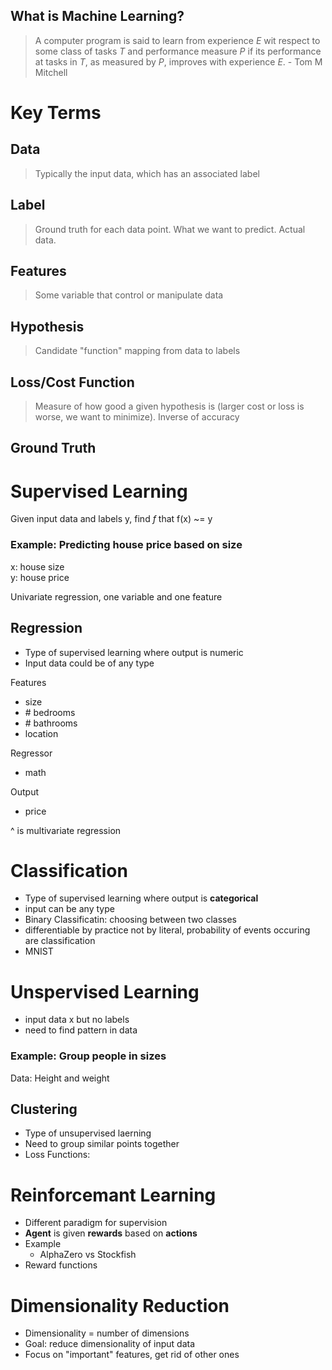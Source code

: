 
## What is Machine Learning?
> A computer program is said to learn from experience *E* wit respect to some class of tasks *T* and performance measure *P* if its performance at tasks in *T*, as measured by *P*, improves with experience *E*. - Tom M Mitchell

# Key Terms
## Data
> Typically the input data, which has an associated label

## Label
> Ground truth for each data point. What we want to predict. Actual data.

## Features
> Some variable that control or manipulate data

## Hypothesis
> Candidate "function" mapping from data to labels

## Loss/Cost Function
> Measure of how good a given hypothesis is (larger cost or loss is worse, we want to minimize). Inverse of accuracy

## Ground Truth

# Supervised Learning
Given input data and labels y, find $f$ that f(x) ~= y

### Example: Predicting house price based on size
x: house size  
y: house price

Univariate regression, one variable and one feature

## Regression
- Type of supervised learning where output is numeric
- Input data could be of any type

Features
- size  
- \# bedrooms  
- \# bathrooms  
- location

Regressor
- math

Output
- price

^ is multivariate regression


# Classification
- Type of supervised learning where output is **categorical**
- input can be any type
- Binary Classificatin: choosing between two classes
- differentiable by practice not by literal, probability of events occuring are classification
- MNIST

# Unspervised Learning
- input data x but no labels
- need to find pattern in data

### Example: Group people in sizes
Data: Height and weight

## Clustering
- Type of unsupervised laerning
- Need to group similar points together
- Loss Functions:


# Reinforcemant Learning
- Different paradigm for supervision
- **Agent** is given **rewards** based on **actions**
- Example
    - AlphaZero vs Stockfish
- Reward functions

# Dimensionality Reduction
- Dimensionality = number of dimensions
- Goal: reduce dimensionality of input data
- Focus on "important" features, get rid of other ones
        